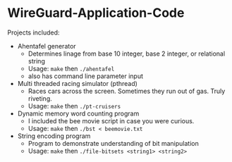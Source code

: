 # WireGuard-Application-Code

Projects included:
* Ahentafel generator
	* Determines linage from base 10 integer, base 2 integer, or relational string
	* Usage: `make` then `./ahentafel`
	* also has command line parameter input
* Multi threaded racing simulator (pthread)
	* Races cars across the screen. Sometimes they run out of gas. Truly riveting.
	* Usage: `make` then `./pt-cruisers`
* Dynamic memory word counting program
	* I included the bee movie script in case you were curious.
	* Usage: `make` then `./bst < beemovie.txt`
* String encoding program
	* Program to demonstrate understanding of bit manipulation
	* Usage: `make` then `./file-bitsets <string1> <string2>`
